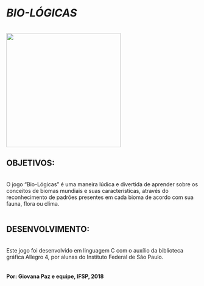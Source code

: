 <h1><i> BIO-LÓGICAS </i></h1> <br>
<img src="https://github.com/giovanappedrozo/biologicas/blob/master/logo.bmp"height="300"><br>
<h2> OBJETIVOS: </h2> <br>
O jogo “Bio-Lógicas” é uma maneira lúdica e divertida de aprender sobre os conceitos de biomas mundiais e suas características, através do reconhecimento de padrões presentes em cada bioma de acordo com sua fauna, flora ou clima.
<br> <br>
<h2> DESENVOLVIMENTO: </h2> <br>
Este jogo foi desenvolvido em linguagem C com o auxílio da biblioteca gráfica Allegro 4, por alunas do Instituto Federal de São Paulo.
<br><br><br>
<b>Por: Giovana Paz e equipe, IFSP, 2018 </b> 
